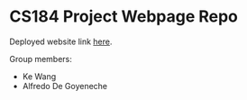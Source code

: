 # CS184 Project Webpage Repo

Deployed website link [here](
https://cal-cs184-student.github.io/sp22-project-webpages-asdegoyeneche/
).

Group members:
- Ke Wang
- Alfredo De Goyeneche